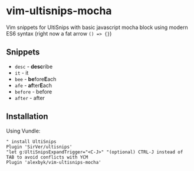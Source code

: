# vim-ultisnips-mocha
Vim snippets for UltiSnips with basic javascript mocha block using modern ES6 syntax (right now a fat arrow `() => {}`)

## Snippets
* `desc` - **desc**ribe
* `it` - it
* `bee` - **be**fore**E**ach
* `afe` - **af**ter**E**ach
* `before` - before
* `after` - after

## Installation
Using Vundle:
```
" install UltiSnips
Plugin 'SirVer/ultisnips'
"let g:UltiSnipsExpandTrigger="<C-J>" "(optional) CTRL-J instead of TAB to avoid conflicts with YCM
Plugin 'alexbyk/vim-ultisnips-mocha'
```
